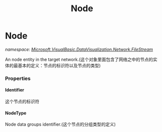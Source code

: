 ﻿---
title: Node
---

# Node
_namespace: [Microsoft.VisualBasic.DataVisualization.Network.FileStream](N-Microsoft.VisualBasic.DataVisualization.Network.FileStream.html)_

An node entity in the target network.(这个对象里面包含了网络之中的节点的实体的最基本的定义：节点的标识符以及节点的类型)



### Properties

#### Identifier
这个节点的标识符
#### NodeType
Node data groups identifier.(这个节点的分组类型的定义)


